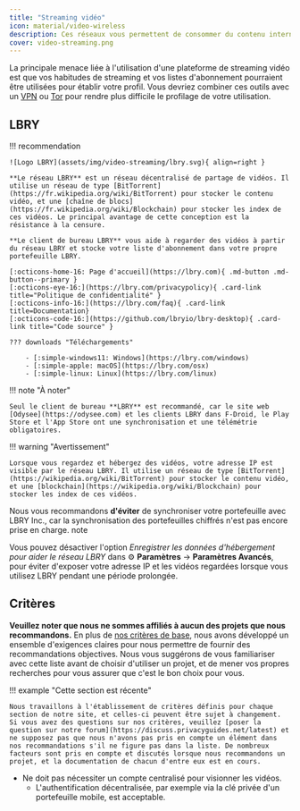```yaml
---
title: "Streaming vidéo"
icon: material/video-wireless
description: Ces réseaux vous permettent de consommer du contenu internet sans établir de profil publicitaire basé sur vos centres d'intérêt.
cover: video-streaming.png
---
```


La principale menace liée à l'utilisation d'une plateforme de streaming vidéo est que vos habitudes de streaming et vos listes d'abonnement pourraient être utilisées pour établir votre profil. Vous devriez combiner ces outils avec un [VPN](vpn.md) ou [Tor](https://www.torproject.org/) pour rendre plus difficile le profilage de votre utilisation.

## LBRY

!!! recommendation

    ![Logo LBRY](assets/img/video-streaming/lbry.svg){ align=right }
    
    **Le réseau LBRY** est un réseau décentralisé de partage de vidéos. Il utilise un réseau de type [BitTorrent](https://fr.wikipedia.org/wiki/BitTorrent) pour stocker le contenu vidéo, et une [chaîne de blocs](https://fr.wikipedia.org/wiki/Blockchain) pour stocker les index de ces vidéos. Le principal avantage de cette conception est la résistance à la censure.
    
    **Le client de bureau LBRY** vous aide à regarder des vidéos à partir du réseau LBRY et stocke votre liste d'abonnement dans votre propre portefeuille LBRY.
    
    [:octicons-home-16: Page d'accueil](https://lbry.com){ .md-button .md-button--primary }
    [:octicons-eye-16:](https://lbry.com/privacypolicy){ .card-link title="Politique de confidentialité" }
    [:octicons-info-16:](https://lbry.com/faq){ .card-link title=Documentation}
    [:octicons-code-16:](https://github.com/lbryio/lbry-desktop){ .card-link title="Code source" }
    
    ??? downloads "Téléchargements"
    
        - [:simple-windows11: Windows](https://lbry.com/windows)
        - [:simple-apple: macOS](https://lbry.com/osx)
        - [:simple-linux: Linux](https://lbry.com/linux)

!!! note "À noter"

    Seul le client de bureau **LBRY** est recommandé, car le site web [Odysee](https://odysee.com) et les clients LBRY dans F-Droid, le Play Store et l'App Store ont une synchronisation et une télémétrie obligatoires.

!!! warning "Avertissement"

    Lorsque vous regardez et hébergez des vidéos, votre adresse IP est visible par le réseau LBRY. Il utilise un réseau de type [BitTorrent](https://wikipedia.org/wiki/BitTorrent) pour stocker le contenu vidéo, et une [blockchain](https://wikipedia.org/wiki/Blockchain) pour stocker les index de ces vidéos.

Nous vous recommandons **d'éviter** de synchroniser votre portefeuille avec LBRY Inc., car la synchronisation des portefeuilles chiffrés n'est pas encore prise en charge. note

Vous pouvez désactiver l'option *Enregistrer les données d'hébergement pour aider le réseau LBRY* dans :gear: **Paramètres** → **Paramètres Avancés**, pour éviter d'exposer votre adresse IP et les vidéos regardées lorsque vous utilisez LBRY pendant une période prolongée.

## Critères

**Veuillez noter que nous ne sommes affiliés à aucun des projets que nous recommandons.** En plus de [nos critères de base](about/criteria.md), nous avons développé un ensemble d'exigences claires pour nous permettre de fournir des recommandations objectives. Nous vous suggérons de vous familiariser avec cette liste avant de choisir d'utiliser un projet, et de mener vos propres recherches pour vous assurer que c'est le bon choix pour vous.

!!! example "Cette section est récente"

    Nous travaillons à l'établissement de critères définis pour chaque section de notre site, et celles-ci peuvent être sujet à changement. Si vous avez des questions sur nos critères, veuillez [poser la question sur notre forum](https://discuss.privacyguides.net/latest) et ne supposez pas que nous n'avons pas pris en compte un élément dans nos recommandations s'il ne figure pas dans la liste. De nombreux facteurs sont pris en compte et discutés lorsque nous recommandons un projet, et la documentation de chacun d'entre eux est en cours.

- Ne doit pas nécessiter un compte centralisé pour visionner les vidéos.
    - L'authentification décentralisée, par exemple via la clé privée d'un portefeuille mobile, est acceptable.
